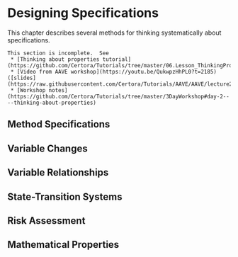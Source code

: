 Designing Specifications
========================

This chapter describes several methods for thinking systematically about
specifications.

```{todo}
This section is incomplete.  See
 * [Thinking about properties tutorial](https://github.com/Certora/Tutorials/tree/master/06.Lesson_ThinkingProperties)
 * [Video from AAVE workshop](https://youtu.be/QukwpzHhPL0?t=2185) ([slides](https://raw.githubusercontent.com/Certora/Tutorials/AAVE/AAVE/lecture2.pdf))
 * [Workshop notes](https://github.com/Certora/Tutorials/tree/master/3DayWorkshop#day-2----thinking-about-properties)
```

Method Specifications
---------------------

Variable Changes
----------------

Variable Relationships
----------------------

State-Transition Systems
------------------------

Risk Assessment
---------------

Mathematical Properties
-----------------------


